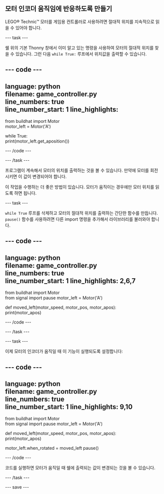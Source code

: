 ## 모터 인코더 움직임에 반응하도록 만들기

LEGO® Technic™ 모터를 게임용 컨트롤러로 사용하려면 절대적 위치를 지속적으로 읽을 수 있어야 합니다.

--- task ---

쉘 위의 기본 Thonny 창에서 이미 알고 있는 명령을 사용하여 모터의 절대적 위치를 찾을 수 있습니다. 그런 다음 `while True:` 루프에서 위치값을 출력할 수 있습니다.

--- code ---
---
language: python   
filename: game_controller.py   
line_numbers: true   
line_number_start: 1
line_highlights:
---

from buildhat import Motor   
motor_left = Motor('A')

while True:   
    print(motor_left.get_aposition())

--- /code ---

--- /task ---

프로그램이 계속해서 모터의 위치를 출력하는 것을 볼 수 있습니다. 만약에 모터를 회전시키면 이 값이 변경되어야 합니다.

이 작업을 수행하는 더 좋은 방법이 있습니다. 모터가 움직이는 경우에만 모터 위치를 읽도록 하면 됩니다.

--- task ---

`while True` 루프를 삭제하고 모터의 절대적 위치를 출력하는 간단한 함수를 만듭니다. `pause()` 함수를 사용하려면 다른 import 명령을 추가해서 라이브러리를 불러와야 합니다.

--- code ---
---
language: python   
filename: game_controller.py   
line_numbers: true   
line_number_start: 1
line_highlights: 2,6,7
---

from buildhat import Motor  
from signal import pause 
motor_left = Motor('A')


def moved_left(motor_speed, motor_pos, motor_apos):   
    print(motor_apos)

--- /code ---

--- /task ---

--- task ---

이제 모터의 인코더가 움직일 때 이 기능이 실행되도록 설정합니다:

--- code ---
---
language: python   
filename: game_controller.py   
line_numbers: true   
line_number_start: 1
line_highlights: 9,10
---

from buildhat import Motor  
from signal import pause 
motor_left = Motor('A')


def moved_left(motor_speed, motor_pos, motor_apos):   
    print(motor_apos)

motor_left.when_rotated = moved_left 
pause()

--- /code ---

코드를 실행하면 모터가 움직일 때 쉘에 출력되는 값이 변경되는 것을 볼 수 있습니다.

--- /task ---

--- save ---
